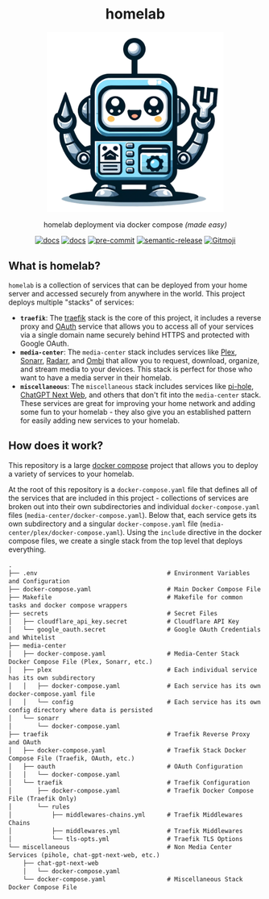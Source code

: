 <div align="center">
 <h1>homelab</h1>
  <img src="static/homelab.png" alt="homelab" width="350" />
  <p align="center">
    homelab deployment via docker compose <i>(made easy)</i>
  </p>
  <a href="https://github.com/juftin/homelab/"><img src="https://img.shields.io/github/v/release/juftin/homelab?color=blue&label=%F0%9F%A4%96%20homelab" alt="docs"></a>
  <a href="https://juftin.com/homelab/"><img src="https://img.shields.io/static/v1?message=docs&color=526CFE&logo=Material+for+MkDocs&logoColor=FFFFFF&label=" alt="docs"></a>
  <a href="https://github.com/pre-commit/pre-commit"><img src="https://img.shields.io/badge/pre--commit-enabled-lightgreen?logo=pre-commit" alt="pre-commit"></a>
  <a href="https://github.com/semantic-release/semantic-release"><img src="https://img.shields.io/badge/%20%20%F0%9F%93%A6%F0%9F%9A%80-semantic--release-e10079.svg" alt="semantic-release"></a>
  <a href="https://gitmoji.dev"><img src="https://img.shields.io/badge/gitmoji-%20😜%20😍-FFDD67.svg" alt="Gitmoji"></a>
</div>

## What is homelab?

`homelab` is a collection of services that can be deployed from your home server and accessed
securely from anywhere in the world. This project deploys multiple "stacks" of services:

-   **`traefik`**: The [traefik] stack is the core of this project, it includes a reverse proxy
    and [OAuth] service that allows you to access all of your services via a single domain name
    securely behind HTTPS and protected with Google OAuth.
-   **`media-center`**: The `media-center` stack includes services like [Plex], [Sonarr], [Radarr], and
    [Ombi] that allow you to request, download, organize, and stream media to your devices. This stack
    is perfect for those who want to have a media server in their homelab.
-   **`miscellaneous`**: The `miscellaneous` stack includes services like [pi-hole],
    [ChatGPT Next Web], and others that don't fit into the `media-center` stack.
    These services are great for improving your home network and adding some fun
    to your homelab - they also give you an established pattern for easily adding
    new services to your homelab.

## How does it work?

This repository is a large [docker compose](https://docs.docker.com/compose/)
project that allows you to deploy a variety of services to your homelab.

At the root of this repository is a `docker-compose.yaml` file that defines
all of the services that are included in this project - collections of services
are broken out into their own subdirectories and individual
`docker-compose.yaml` files (`media-center/docker-compose.yaml`). Below that,
each service gets its own subdirectory and a singular `docker-compose.yaml` file
(`media-center/plex/docker-compose.yaml`). Using the `include` directive in the
docker compose files, we create a single stack from the top level that deploys
everything.

```text
.
├── .env                                    # Environment Variables and Configuration
├── docker-compose.yaml                     # Main Docker Compose File
├── Makefile                                # Makefile for common tasks and docker compose wrappers
├── secrets                                 # Secret Files
│   ├── cloudflare_api_key.secret           # Cloudflare API Key
│   └── google_oauth.secret                 # Google OAuth Credentials and Whitelist
├── media-center
│   ├── docker-compose.yaml                 # Media-Center Stack Docker Compose File (Plex, Sonarr, etc.)
│   ├── plex                                # Each individual service has its own subdirectory
│   │   ├── docker-compose.yaml             # Each service has its own docker-compose.yaml file
│   │   └── config                          # Each service has its own config directory where data is persisted
│   └── sonarr
│       └── docker-compose.yaml
├── traefik                                 # Traefik Reverse Proxy and OAuth
│   ├── docker-compose.yaml                 # Traefik Stack Docker Compose File (Traefik, OAuth, etc.)
│   ├── oauth                               # OAuth Configuration
│   │   └── docker-compose.yaml
│   └── traefik                             # Traefik Configuration
│       ├── docker-compose.yaml             # Traefik Docker Compose File (Traefik Only)
│       └── rules
│           ├── middlewares-chains.yml      # Traefik Middlewares Chains
│           ├── middlewares.yml             # Traefik Middlewares
│           └── tls-opts.yml                # Traefik TLS Options
└── miscellaneous                           # Non Media Center Services (pihole, chat-gpt-next-web, etc.)
    ├── chat-gpt-next-web
    │   └── docker-compose.yaml
    └── docker-compose.yaml                 # Miscellaneous Stack Docker Compose File
```

[traefik]: https://github.com/traefik/traefik
[OAuth]: https://github.com/thomseddon/traefik-forward-auth
[Plex]: https://www.plex.tv/
[Sonarr]: https://github.com/sonarr/sonarr
[Radarr]: https://github.com/Radarr/Radarr
[Ombi]: https://github.com/Ombi-app/Ombi
[ChatGPT Next Web]: https://github.com/ChatGPTNextWeb/ChatGPT-Next-Web
[pi-hole]: https://github.com/pi-hole/pi-hole
